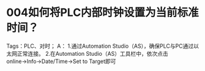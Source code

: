 # 004如何将PLC内部时钟设置为当前标准时间？
Tags：PLC、对时；
A：
1.通过Automation Studio（AS），确保PLC与PC通过以太网正常连接。
2.在Automation Studio（AS）工具栏中，依次点击online→Info→Date/Time→Set to Target即可